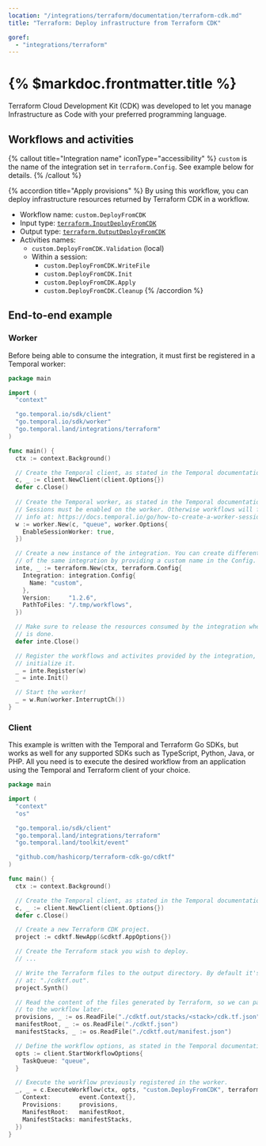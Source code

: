 ```yaml
---
location: "/integrations/terraform/documentation/terraform-cdk.md"
title: "Terraform: Deploy infrastructure from Terraform CDK"

goref:
  - "integrations/terraform"
---
```


# {% $markdoc.frontmatter.title %}

Terraform Cloud Development Kit (CDK) was developed to let you manage
Infrastructure as Code with your preferred programming language.

## Workflows and activities

{% callout title="Integration name" iconType="accessibility" %}
  `custom` is the name of the integration set in `terraform.Config`. See example
  below for details.
{% /callout %}

{% accordion title="Apply provisions" %}
  By using this workflow, you can deploy infrastructure resources returned by
  Terraform CDK in a workflow.

  - Workflow name: `custom.DeployFromCDK`
  - Input type: [`terraform.InputDeployFromCDK`](https://pkg.go.dev/go.temporal.land/integrations/terraform#InputDeployFromCDK)
  - Output type: [`terraform.OutputDeployFromCDK`](https://pkg.go.dev/go.temporal.land/integrations/terraform#OutputDeployFromCDK)
  - Activities names:
    - `custom.DeployFromCDK.Validation` (local)
    - Within a session:
      - `custom.DeployFromCDK.WriteFile`
      - `custom.DeployFromCDK.Init`
      - `custom.DeployFromCDK.Apply`
      - `custom.DeployFromCDK.Cleanup`
{% /accordion %}

## End-to-end example

### Worker

Before being able to consume the integration, it must first be registered in a
Temporal worker:

```go
package main

import (
  "context"

  "go.temporal.io/sdk/client"
  "go.temporal.io/sdk/worker"
  "go.temporal.land/integrations/terraform"
)

func main() {
  ctx := context.Background()

  // Create the Temporal client, as stated in the Temporal documentation.
  c, _ := client.NewClient(client.Options{})
  defer c.Close()
  
  // Create the Temporal worker, as stated in the Temporal documentation.
  // Sessions must be enabled on the worker. Otherwise workflows will fail. More
  // info at: https://docs.temporal.io/go/how-to-create-a-worker-session-in-go
  w := worker.New(c, "queue", worker.Options{
    EnableSessionWorker: true,
  })

  // Create a new instance of the integration. You can create different instances
  // of the same integration by providing a custom name in the Config.
  inte, _ := terraform.New(ctx, terraform.Config{
    Integration: integration.Config{
      Name: "custom",
    },
    Version:     "1.2.6",
    PathToFiles: "/.tmp/workflows",
  })

  // Make sure to release the resources consumed by the integration when process
  // is done.
  defer inte.Close()

  // Register the workflows and activites provided by the integration, and
  // initialize it.
  _ = inte.Register(w)
  _ = inte.Init()

  // Start the worker!
  _ = w.Run(worker.InterruptCh())
}
```

### Client

This example is written with the Temporal and Terraform Go SDKs, but works as
well for any supported SDKs such as TypeScript, Python, Java, or PHP. All you
need is to execute the desired workflow from an application using the Temporal
and Terraform client of your choice.

```go
package main

import (
  "context"
  "os"

  "go.temporal.io/sdk/client"
  "go.temporal.land/integrations/terraform"
  "go.temporal.land/toolkit/event"

  "github.com/hashicorp/terraform-cdk-go/cdktf"
)

func main() {
  ctx := context.Background()

  // Create the Temporal client, as stated in the Temporal documentation.
  c, _ := client.NewClient(client.Options{})
  defer c.Close()

  // Create a new Terraform CDK project.
  project := cdktf.NewApp(&cdktf.AppOptions{})

  // Create the Terraform stack you wish to deploy.
  // ...

  // Write the Terraform files to the output directory. By default it's located
  // at: "./cdktf.out".
  project.Synth()

  // Read the content of the files generated by Terraform, so we can pass these
  // to the workflow later.
  provisions, _ := os.ReadFile("./cdktf.out/stacks/<stack>/cdk.tf.json")
  manifestRoot, _ := os.ReadFile("./cdktf.json")
  manifestStacks, _ := os.ReadFile("./cdktf.out/manifest.json")

  // Define the workflow options, as stated in the Temporal documentation.
  opts := client.StartWorkflowOptions{
    TaskQueue: "queue",
  }

  // Execute the workflow previously registered in the worker.
  _, _ = c.ExecuteWorkflow(ctx, opts, "custom.DeployFromCDK", terraform.InputDeployFromCDK{
    Context:        event.Context{},
    Provisions:     provisions,
    ManifestRoot:   manifestRoot,
    ManifestStacks: manifestStacks,
  })
}
```
